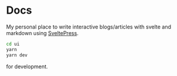 # Docs

My personal place to write interactive blogs/articles with svelte and markdown using [SveltePress](https://sveltepress.site/).

```bash
cd ui
yarn
yarn dev
```

for development.
